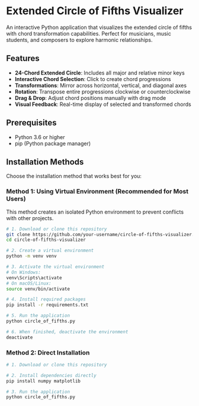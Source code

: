 # Extended Circle of Fifths Visualizer

An interactive Python application that visualizes the extended circle of fifths with chord transformation capabilities. Perfect for musicians, music students, and composers to explore harmonic relationships.

## Features

- **24-Chord Extended Circle**: Includes all major and relative minor keys
- **Interactive Chord Selection**: Click to create chord progressions
- **Transformations**: Mirror across horizontal, vertical, and diagonal axes
- **Rotation**: Transpose entire progressions clockwise or counterclockwise
- **Drag & Drop**: Adjust chord positions manually with drag mode
- **Visual Feedback**: Real-time display of selected and transformed chords

## Prerequisites

- Python 3.6 or higher
- pip (Python package manager)

## Installation Methods

Choose the installation method that works best for you:

### Method 1: Using Virtual Environment (Recommended for Most Users)

This method creates an isolated Python environment to prevent conflicts with other projects.

```bash
# 1. Download or clone this repository
git clone https://github.com/your-username/circle-of-fifths-visualizer.git
cd circle-of-fifths-visualizer

# 2. Create a virtual environment
python -m venv venv

# 3. Activate the virtual environment
# On Windows:
venv\Scripts\activate
# On macOS/Linux:
source venv/bin/activate

# 4. Install required packages
pip install -r requirements.txt

# 5. Run the application
python circle_of_fifths.py

# 6. When finished, deactivate the environment
deactivate

```
### Method 2: Direct Installation

```bash
# 1. Download or clone this repository

# 2. Install dependencies directly
pip install numpy matplotlib

# 3. Run the application
python circle_of_fifths.py
